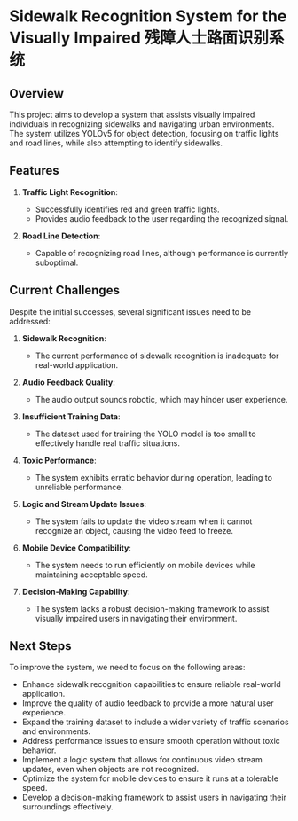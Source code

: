 # Sidewalk Recognition System for the Visually Impaired 残障人士路面识别系统

## Overview
This project aims to develop a system that assists visually impaired individuals in recognizing sidewalks and navigating urban environments. The system utilizes YOLOv5 for object detection, focusing on traffic lights and road lines, while also attempting to identify sidewalks.

## Features
1. **Traffic Light Recognition**: 
   - Successfully identifies red and green traffic lights.
   - Provides audio feedback to the user regarding the recognized signal.

2. **Road Line Detection**: 
   - Capable of recognizing road lines, although performance is currently suboptimal.

## Current Challenges
Despite the initial successes, several significant issues need to be addressed:

1. **Sidewalk Recognition**: 
   - The current performance of sidewalk recognition is inadequate for real-world application.

2. **Audio Feedback Quality**: 
   - The audio output sounds robotic, which may hinder user experience.

3. **Insufficient Training Data**: 
   - The dataset used for training the YOLO model is too small to effectively handle real traffic situations.

4. **Toxic Performance**: 
   - The system exhibits erratic behavior during operation, leading to unreliable performance.

5. **Logic and Stream Update Issues**: 
   - The system fails to update the video stream when it cannot recognize an object, causing the video feed to freeze.

6. **Mobile Device Compatibility**: 
   - The system needs to run efficiently on mobile devices while maintaining acceptable speed.

7. **Decision-Making Capability**: 
   - The system lacks a robust decision-making framework to assist visually impaired users in navigating their environment.

## Next Steps
To improve the system, we need to focus on the following areas:

- Enhance sidewalk recognition capabilities to ensure reliable real-world application.
- Improve the quality of audio feedback to provide a more natural user experience.
- Expand the training dataset to include a wider variety of traffic scenarios and environments.
- Address performance issues to ensure smooth operation without toxic behavior.
- Implement a logic system that allows for continuous video stream updates, even when objects are not recognized.
- Optimize the system for mobile devices to ensure it runs at a tolerable speed.
- Develop a decision-making framework to assist users in navigating their surroundings effectively.


